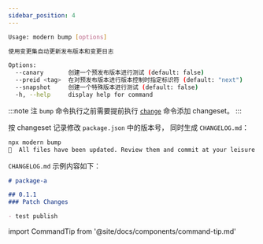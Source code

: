 ```yaml
---
sidebar_position: 4
---
```


```bash
Usage: modern bump [options]

使用变更集自动更新发布版本和变更日志

Options:
  --canary       创建一个预发布版本进行测试 (default: false)
  --preid <tag>  在对预发布版本进行版本控制时指定标识符 (default: "next")
  --snapshot     创建一个特殊版本进行测试 (default: false)
  -h, --help     display help for command
```

:::note 注
`bump` 命令执行之前需要提前执行 [`change`](/docs/apis/commands/monorepo/change) 命令添加 changeset。
:::

按 changeset 记录修改 `package.json` 中的版本号， 同时生成 `CHANGELOG.md`：

```bash
npx modern bump
🦋  All files have been updated. Review them and commit at your leisure
```

`CHANGELOG.md` 示例内容如下：

```md
# package-a

## 0.1.1
### Patch Changes

- test publish

```

import CommandTip from '@site/docs/components/command-tip.md'

<CommandTip />
